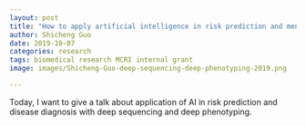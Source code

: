 ```yaml
---
layout: post
title: "How to apply artificial intelligence in risk prediction and mendelian diseases diagnosis"
author: Shicheng Guo
date: 2019-10-07
categories: research
tags: biomedical research MCRI internal grant
image: images/Shicheng-Guo-deep-sequencing-deep-phenotyping-2019.png

---
```


Today, I want to give a talk about application of AI in risk prediction and disease diagnosis with deep sequencing and deep phenotyping. 
